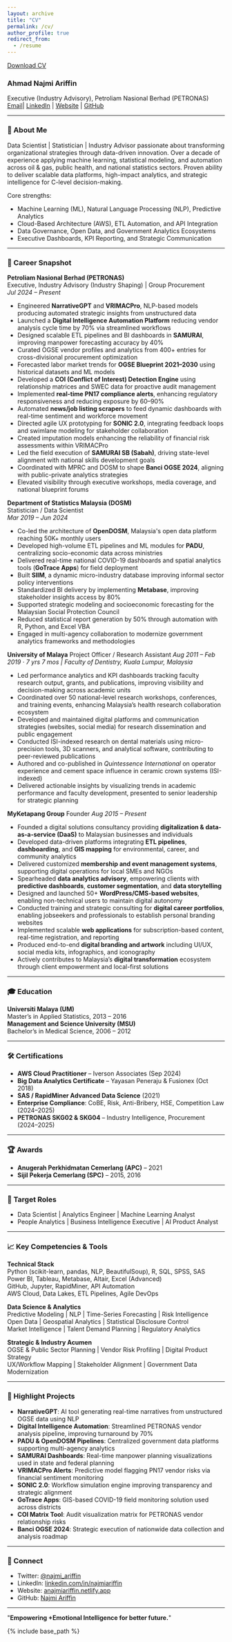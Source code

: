 ```yaml
---
layout: archive
title: "CV"
permalink: /cv/
author_profile: true
redirect_from:
  - /resume
---
```


[Download CV](https://anajmiariffin.netlify.app/files/najmi-ariffin-cv202403.pdf)
### **Ahmad Najmi Ariffin**  
Executive (Industry Advisory), Petroliam Nasional Berhad (PETRONAS)  
[Email](mailto:anajmiariffin@gmail.com)| [LinkedIn](https://www.linkedin.com/in/najmiariffin/) | [Website](https://anajmiariffin.netlify.app/) | [GitHub](https://github.com/booluckgmie)  

---

### 🧠 About Me
Data Scientist | Statistician | Industry Advisor passionate about transforming organizational strategies through data-driven innovation. Over a decade of experience applying machine learning, statistical modeling, and automation across oil & gas, public health, and national statistics sectors. Proven ability to deliver scalable data platforms, high-impact analytics, and strategic intelligence for C-level decision-making.

Core strengths:
- Machine Learning (ML), Natural Language Processing (NLP), Predictive Analytics
- Cloud-Based Architecture (AWS), ETL Automation, and API Integration
- Data Governance, Open Data, and Government Analytics Ecosystems
- Executive Dashboards, KPI Reporting, and Strategic Communication

---

### 🧩 Career Snapshot
**Petroliam Nasional Berhad (PETRONAS)**  
Executive, Industry Advisory (Industry Shaping) | Group Procurement  
*Jul 2024 – Present*
- Engineered **NarrativeGPT** and **VRIMACPro**, NLP-based models producing automated strategic insights from unstructured data
- Launched a **Digital Intelligence Automation Platform** reducing vendor analysis cycle time by 70% via streamlined workflows
- Designed scalable ETL pipelines and BI dashboards in **SAMURAI**, improving manpower forecasting accuracy by 40%
- Curated OGSE vendor profiles and analytics from 400+ entries for cross-divisional procurement optimization
- Forecasted labor market trends for **OGSE Blueprint 2021–2030** using historical datasets and ML models
- Developed a **COI (Conflict of Interest) Detection Engine** using relationship matrices and SWEC data for proactive audit management
- Implemented **real-time PN17 compliance alerts**, enhancing regulatory responsiveness and reducing exposure by 60–90%
- Automated **news/job listing scrapers** to feed dynamic dashboards with real-time sentiment and workforce movement
- Directed agile UX prototyping for **SONIC 2.0**, integrating feedback loops and swimlane modeling for stakeholder collaboration
- Created imputation models enhancing the reliability of financial risk assessments within VRIMACPro
- Led the field execution of **SAMURAI SB (Sabah)**, driving state-level alignment with national skills development goals
- Coordinated with MPRC and DOSM to shape **Banci OGSE 2024**, aligning with public-private analytics strategies
- Elevated visibility through executive workshops, media coverage, and national blueprint forums

**Department of Statistics Malaysia (DOSM)**  
Statistician / Data Scientist  
*Mar 2019 – Jun 2024*
- Co-led the architecture of **OpenDOSM**, Malaysia's open data platform reaching 50K+ monthly users
- Developed high-volume ETL pipelines and ML modules for **PADU**, centralizing socio-economic data across ministries
- Delivered real-time national COVID-19 dashboards and spatial analytics tools (**GoTrace Apps**) for field deployment
- Built **SIIM**, a dynamic micro-industry database improving informal sector policy interventions
- Standardized BI delivery by implementing **Metabase**, improving stakeholder insights access by 80%
- Supported strategic modeling and socioeconomic forecasting for the Malaysian Social Protection Council
- Reduced statistical report generation by 50% through automation with R, Python, and Excel VBA
- Engaged in multi-agency collaboration to modernize government analytics frameworks and methodologies

**University of Malaya**
Project Officer / Research Assistant
*Aug 2011 – Feb 2019 · 7 yrs 7 mos | Faculty of Dentistry, Kuala Lumpur, Malaysia*
* Led performance analytics and KPI dashboards tracking faculty research output, grants, and publications, improving visibility and decision-making across academic units
* Coordinated over 50 national-level research workshops, conferences, and training events, enhancing Malaysia’s health research collaboration ecosystem
* Developed and maintained digital platforms and communication strategies (websites, social media) for research dissemination and public engagement
* Conducted ISI-indexed research on dental materials using micro-precision tools, 3D scanners, and analytical software, contributing to peer-reviewed publications
* Authored and co-published in *Quintessence International* on operator experience and cement space influence in ceramic crown systems (ISI-indexed)
* Delivered actionable insights by visualizing trends in academic performance and faculty development, presented to senior leadership for strategic planning


**MyKetapang Group**
Founder
*Aug 2015 – Present*

* Founded a digital solutions consultancy providing **digitalization & data-as-a-service (DaaS)** to Malaysian businesses and individuals
* Developed data-driven platforms integrating **ETL pipelines**, **dashboarding**, and **GIS mapping** for environmental, career, and community analytics
* Delivered customized **membership and event management systems**, supporting digital operations for local SMEs and NGOs
* Spearheaded **data analytics advisory**, empowering clients with **predictive dashboards**, **customer segmentation**, and **data storytelling**
* Designed and launched 50+ **WordPress/CMS-based websites**, enabling non-technical users to maintain digital autonomy
* Conducted training and strategic consulting for **digital career portfolios**, enabling jobseekers and professionals to establish personal branding websites
* Implemented scalable **web applications** for subscription-based content, real-time registration, and reporting
* Produced end-to-end **digital branding and artwork** including UI/UX, social media kits, infographics, and iconography
* Actively contributes to Malaysia’s **digital transformation** ecosystem through client empowerment and local-first solutions

---

### 🎓 Education
**Universiti Malaya (UM)**  
Master’s in Applied Statistics, 2013 – 2016  
**Management and Science University (MSU)**  
Bachelor’s in Medical Science, 2006 – 2012  

---

### 🛠️ Certifications
- **AWS Cloud Practitioner** – Iverson Associates (Sep 2024)
- **Big Data Analytics Certificate** – Yayasan Peneraju & Fusionex (Oct 2018)
- **SAS / RapidMiner Advanced Data Science** (2021)
- **Enterprise Compliance**: CoBE, Risk, Anti-Bribery, HSE, Competition Law (2024–2025)
- **PETRONAS SKG02 & SKG04** – Industry Intelligence, Procurement (2024–2025)

---

### 🏆 Awards
- **Anugerah Perkhidmatan Cemerlang (APC)** – 2021
- **Sijil Pekerja Cemerlang (SPC)** – 2015, 2016

---

### 🎯 Target Roles
- Data Scientist | Analytics Engineer | Machine Learning Analyst
- People Analytics | Business Intelligence Executive | AI Product Analyst

---

### 📈 Key Competencies & Tools
**Technical Stack**  
Python (scikit-learn, pandas, NLP, BeautifulSoup), R, SQL, SPSS, SAS  
Power BI, Tableau, Metabase, Altair, Excel (Advanced)  
GitHub, Jupyter, RapidMiner, API Automation  
AWS Cloud, Data Lakes, ETL Pipelines, Agile DevOps

**Data Science & Analytics**  
Predictive Modeling | NLP | Time-Series Forecasting | Risk Intelligence  
Open Data | Geospatial Analytics | Statistical Disclosure Control  
Market Intelligence | Talent Demand Planning | Regulatory Analytics

**Strategic & Industry Acumen**  
OGSE & Public Sector Planning | Vendor Risk Profiling | Digital Product Strategy  
UX/Workflow Mapping | Stakeholder Alignment | Government Data Modernization

---

### 🚀 Highlight Projects
- **NarrativeGPT**: AI tool generating real-time narratives from unstructured OGSE data using NLP
- **Digital Intelligence Automation**: Streamlined PETRONAS vendor analysis pipeline, improving turnaround by 70%
- **PADU & OpenDOSM Pipelines**: Centralized government data platforms supporting multi-agency analytics
- **SAMURAI Dashboards**: Real-time manpower planning visualizations used in state and federal planning
- **VRIMACPro Alerts**: Predictive model flagging PN17 vendor risks via financial sentiment monitoring
- **SONIC 2.0**: Workflow simulation engine improving transparency and strategic alignment
- **GoTrace Apps**: GIS-based COVID-19 field monitoring solution used across districts
- **COI Matrix Tool**: Audit visualization matrix for PETRONAS vendor relationship risks
- **Banci OGSE 2024**: Strategic execution of nationwide data collection and analysis roadmap

---

### 🔗 Connect
- Twitter: [@najmi_ariffin](https://twitter.com/najmi_ariffin)
- LinkedIn: [linkedin.com/in/najmiariffin](https://linkedin.com/in/najmiariffin)
- Website: [anajmiariffin.netlify.app](https://anajmiariffin.netlify.app)
- GitHub: [Najmi Ariffin](https://github.com/NajmiAriffin)

---

"**Empowering +Emotional Intelligence for better future.**"


{% include base_path %}

<!---

Education
======
* Ph.D in Version Control Theory, GitHub University, 2018 (expected)
* M.S. in Jekyll, GitHub University, 2014
* B.S. in GitHub, GitHub University, 2012

Work experience
======
* Spring 2024: Academic Pages Collaborator
  * Github University
  * Duties includes: Updates and improvements to template
  * Supervisor: The Users

* Fall 2015: Research Assistant
  * Github University
  * Duties included: Merging pull requests
  * Supervisor: Professor Hub

* Summer 2015: Research Assistant
  * Github University
  * Duties included: Tagging issues
  * Supervisor: Professor Git
  
Skills
======
* Skill 1
* Skill 2
  * Sub-skill 2.1
  * Sub-skill 2.2
  * Sub-skill 2.3
* Skill 3

Publications
======
  <ul>{% for post in site.publications reversed %}
    {% include archive-single-cv.html %}
  {% endfor %}</ul>
  
Talks
======
  <ul>{% for post in site.talks reversed %}
    {% include archive-single-talk-cv.html  %}
  {% endfor %}</ul>
  
Teaching
======
  <ul>{% for post in site.teaching reversed %}
    {% include archive-single-cv.html %}
  {% endfor %}</ul>
  
Service and leadership
======
* Currently signed in to 43 different slack teams

--->
